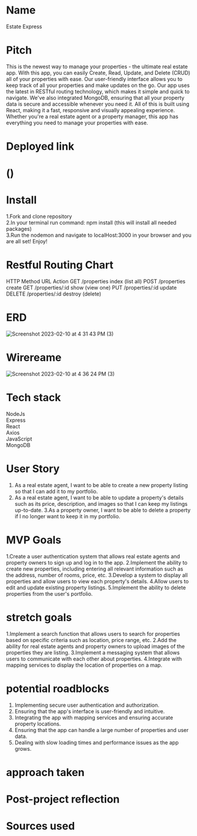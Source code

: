 # Name
Estate Express

#  Pitch
This is the newest way to manage your properties - the ultimate real estate app. With this app, you can easily Create, Read, Update, and Delete (CRUD) all of your properties with ease. Our user-friendly interface allows you to keep track of all your properties and make updates on the go. Our app uses the latest in RESTful routing technology, which makes it simple and quick to navigate. We've also integrated MongoDB, ensuring that all your property data is secure and accessible whenever you need it. All of this is built using React, making it a fast, responsive and visually appealing experience. Whether you're a real estate agent or a property manager, this app has everything you need to manage your properties with ease.

# Deployed link
# ()


# Install 
1.Fork and clone repository<br>
2.In your terminal run command: npm install (this will install all needed packages)<br>
3.Run the nodemon and navigate to localHost:3000 in your browser and you are all set! Enjoy!<br>

# Restful Routing Chart

HTTP Method	URL	Action
GET	/properties	index (list all)
POST /properties	create
GET	/properties/:id	show (view one)
PUT	/properties/:id	update
DELETE	/properties/:id	destroy (delete)



# ERD
![Screenshot 2023-02-10 at 4 31 43 PM (3)](https://user-images.githubusercontent.com/81638717/218227826-dd1134eb-88e3-47ca-926c-90c2cfbdb7ec.png)

 
# Wirereame  
![Screenshot 2023-02-10 at 4 36 24 PM (3)](https://user-images.githubusercontent.com/81638717/218227858-08da6c1d-3f91-4c4a-949d-366458083d73.png)


# Tech stack
NodeJs <br>
Express<br>
React<br>
Axios<br>
JavaScript<br>
MongoDB<br>

# User Story
1. As a real estate agent, I want to be able to create a new property listing so that I can add it to my portfolio.
2. As a real estate agent, I want to be able to update a property's details such as its price, description, and images so that I can keep my listings up-to-date.
3.As a property owner, I want to be able to delete a property if I no longer want to keep it in my portfolio.

 # MVP Goals
 1.Create a user authentication system that allows real estate agents  and property owners to sign up and log in to the app.
2.Implement the ability to create new properties, including entering all relevant information such as the address, number of rooms, price, etc.
3.Develop a system to display all properties and allow users to view each property's details.
4.Allow users to edit and update existing property listings.
5.Implement the ability to delete properties from the user's portfolio.


 # stretch goals
1.Implement a search function that allows users to search for properties based on specific criteria such as location, price range, etc.
2.Add the ability for real estate agents and property owners to upload images of the properties they are listing.
3.Implement a messaging system that allows users to communicate with each other about properties.
4.Integrate with mapping services to display the location of properties on a map.


 # potential roadblocks
1. Implementing secure user authentication and authorization.
2. Ensuring that the app's interface is user-friendly and intuitive.
3. Integrating the app with mapping services and ensuring accurate property locations.
4. Ensuring that the app can handle a large number of properties and user data.
5. Dealing with slow loading times and performance issues as the app grows.

 # approach taken

# Post-project reflection 

# Sources used
